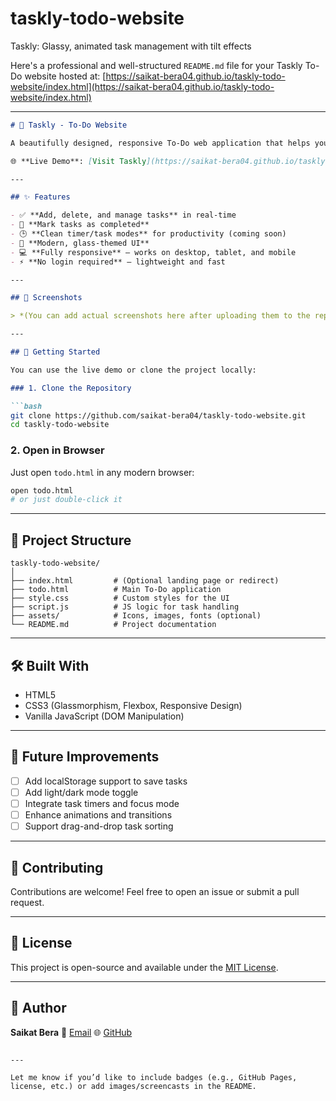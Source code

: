 # taskly-todo-website
Taskly: Glassy, animated task management with tilt effects

Here's a professional and well-structured `README.md` file for your Taskly To-Do website hosted at: [https://saikat-bera04.github.io/taskly-todo-website/index.html](https://saikat-bera04.github.io/taskly-todo-website/index.html)

---

````markdown
# 📝 Taskly - To-Do Website

A beautifully designed, responsive To-Do web application that helps you stay focused and organized. Taskly combines elegant UI with powerful task-tracking features — all within your browser.

🌐 **Live Demo**: [Visit Taskly](https://saikat-bera04.github.io/taskly-todo-website/todo.html)

---

## ✨ Features

- ✅ **Add, delete, and manage tasks** in real-time
- 🎯 **Mark tasks as completed**
- 🕒 **Clean timer/task modes** for productivity (coming soon)
- 🎨 **Modern, glass-themed UI**
- 💻 **Fully responsive** – works on desktop, tablet, and mobile
- ⚡ **No login required** – lightweight and fast

---

## 📸 Screenshots

> *(You can add actual screenshots here after uploading them to the repo)*

---

## 🚀 Getting Started

You can use the live demo or clone the project locally:

### 1. Clone the Repository

```bash
git clone https://github.com/saikat-bera04/taskly-todo-website.git
cd taskly-todo-website
````

### 2. Open in Browser

Just open `todo.html` in any modern browser:

```bash
open todo.html
# or just double-click it
```

---

## 📁 Project Structure

```
taskly-todo-website/
│
├── index.html         # (Optional landing page or redirect)
├── todo.html          # Main To-Do application
├── style.css          # Custom styles for the UI
├── script.js          # JS logic for task handling
├── assets/            # Icons, images, fonts (optional)
└── README.md          # Project documentation
```

---

## 🛠️ Built With

* HTML5
* CSS3 (Glassmorphism, Flexbox, Responsive Design)
* Vanilla JavaScript (DOM Manipulation)

---

## 📌 Future Improvements

* [ ] Add localStorage support to save tasks
* [ ] Add light/dark mode toggle
* [ ] Integrate task timers and focus mode
* [ ] Enhance animations and transitions
* [ ] Support drag-and-drop task sorting

---

## 🙌 Contributing

Contributions are welcome! Feel free to open an issue or submit a pull request.

---

## 📄 License

This project is open-source and available under the [MIT License](LICENSE).

---

## 👤 Author

**Saikat Bera**
📧 [Email](mailto:work.saikatbera@gmail.com)
🌐 [GitHub](https://github.com/saikat-bera04)

```

---

Let me know if you’d like to include badges (e.g., GitHub Pages, license, etc.) or add images/screencasts in the README.
```



